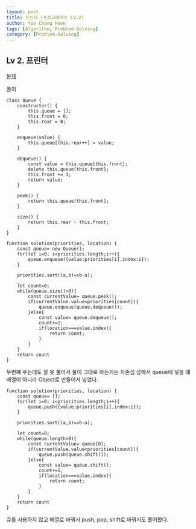 ```yaml
---
layout: post
title: 프린터 (프로그래머스 LV.2)
author: Yoo Chang Heon
tags: [Algorithm, Problem-Solving]
category: [Problem-Solving]
---
```


## Lv 2. 프린터

[문제](https://programmers.co.kr/learn/courses/30/lessons/42587)

풀이

    class Queue {
        constructor() {
            this.queue = [];
            this.front = 0;
            this.rear = 0;
        }

        enqueue(value) {
            this.queue[this.rear++] = value;
        }

        dequeue() {
            const value = this.queue[this.front];
            delete this.queue[this.front];
            this.front += 1;
            return value;
        }

        peek() {
            return this.queue[this.front];
        }

        size() {
            return this.rear - this.front;
        }
    }

    function solution(priorities, location) {
        const queue= new Queue();
        for(let i=0; i<priorities.length;i++){
            queue.enqueue({value:priorities[i],index:i});
        }

        priorities.sort((a,b)=>b-a);

        let count=0;
        while(queue.size()>0){
            const currentValue= queue.peek();
            if(currentValue.value<priorities[count]){
                queue.enqueue(queue.dequeue());
            }else{
                const value= queue.dequeue();
                count+=1;
                if(location===value.index){
                    return count;
                }
            }
        }
        return count
    }

두번쨰 푸는데도 잘 못 풀어서 풀이 그대로 하는거는 자존심 상해서 queue에 넣을 떄 배열이 아니라 Object로 만들어서 넣었다.

    function solution(priorities, location) {
        const queue= [];
        for(let i=0; i<priorities.length;i++){
            queue.push({value:priorities[i],index:i});
        }

        priorities.sort((a,b)=>b-a);

        let count=0;
        while(queue.length>0){
            const currentValue= queue[0];
            if(currentValue.value<priorities[count]){
                queue.push(queue.shift());
            }else{
                const value= queue.shift();
                count+=1;
                if(location===value.index){
                    return count;
                }
            }
        }
        return count
    }

큐를 사용하지 않고 배열로 바꿔서 push, pop, shift로 바꿔서도 풀어봤다.
